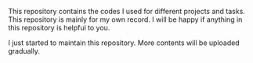 This repository contains the codes I used for different projects and tasks. This repository is mainly for my own record. I will be happy if anything in this repository is helpful to you.

I just started to maintain this repository. More contents will be uploaded gradually.


